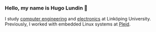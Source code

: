 ### Hello, my name is Hugo Lundin 👋


I study <a href="https://studieinfo.liu.se/program/6CDDD/4181">computer engineering</a> and <a href="https://www.isy.liu.se/edu/profiler/elektronik/">electronics</a> at Linköping University. Previously, I worked with embedded Linux systems at <a href="https://www.plejd.com/">Plejd</a>.
